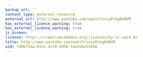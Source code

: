 ```yaml
---
backup_url: ''
content_type: external-resource
external_url: http://www.youtube.com/watch?v=cyPckg8eNVM
has_external_licence_warning: true
has_external_license_warning: true
is_broken: ''
license: https://creativecommons.org/licenses/by-nc-sa/4.0/
title: http://www.youtube.com/watch?v=cyPckg8eNVM
uid: fd0b734a-b93e-4cc0-9958-1da3ebe555b6
---
```


